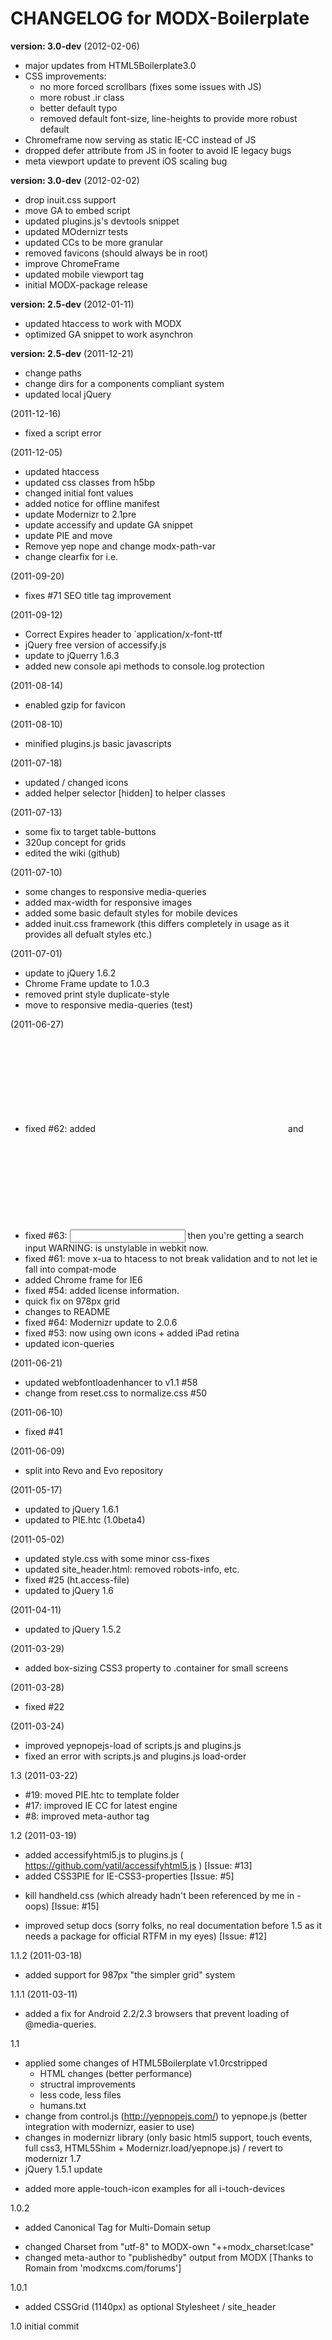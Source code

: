 # CHANGELOG for MODX-Boilerplate

**version: 3.0-dev** (2012-02-06)

* major updates from HTML5Boilerplate3.0
* CSS improvements:
	* no more forced scrollbars (fixes some issues with JS)
	* more robust .ir class
	* better default typo
	* removed default font-size, line-heights to provide more robust default
* Chromeframe now serving as static IE-CC instead of JS
* dropped defer attribute from JS in footer to avoid IE legacy bugs
* meta viewport update to prevent iOS scaling bug

**version: 3.0-dev** (2012-02-02)
* drop inuit.css support
* move GA to embed script
* updated plugins.js's devtools snippet
* updated MOdernizr tests
* updated CCs to be more granular
* removed favicons (should always be in root)
* improve ChromeFrame
* updated mobile viewport tag
* initial MODX-package release

**version: 2.5-dev** 
(2012-01-11)
* updated htaccess to work with MODX
* optimized GA snippet to work asynchron

**version: 2.5-dev** (2011-12-21)
* change paths
* change dirs for a components compliant system
* updated local jQuery

(2011-12-16)
* fixed a script error

(2011-12-05)
* updated htaccess
* updated css classes from h5bp
* changed initial font values
* added notice for offline manifest
* update Modernizr to 2.1pre
* update accessify and update GA snippet 
* update PIE and move 
* Remove yep nope and change modx-path-var
* change clearfix for i.e.

(2011-09-20)
* fixes #71 SEO title tag improvement

(2011-09-12)
* Correct Expires header to `application/x-font-ttf
* jQuery free version of accessify.js
* update to jQuerry 1.6.3
* added new console api methods to console.log protection

(2011-08-14)
* enabled gzip for favicon

(2011-08-10)
* minified plugins.js basic javascripts

(2011-07-18)
* updated / changed icons
* added helper selector [hidden] to helper classes

(2011-07-13)
* some fix to target table-buttons
* 320up concept for grids
* edited the wiki (github)

(2011-07-10)
* some changes to responsive media-queries
* added max-width for responsive images
* added some basic default styles for mobile devices
* added inuit.css framework (this differs completely in usage as it provides all defualt styles etc.)

(2011-07-01)
* update to jQuery 1.6.2
* Chrome Frame update to 1.0.3
* removed print style duplicate-style
* move to responsive media-queries (test)

(2011-06-27)
* fixed #62: added <svg> overflow fix for IE9 / Add {cursor:pointer} to <label> / Group <img> and <svg> rules in an 'embedded content' section of CSS file
* fixed #63: <input type=search> then you're getting a search input WARNING: is unstylable in webkit now.
* fixed #61: move x-ua to htacess to not break validation and to not let ie fall into compat-mode
* added Chrome frame for IE6
* fixed #54: added license information. 
* quick fix on 978px grid
* changes to README
* fixed #64: Modernizr update to 2.0.6
* fixed #53: now using own icons + added iPad retina
* updated icon-queries

(2011-06-21)
* updated webfontloadenhancer to v1.1 #58
* change from reset.css to normalize.css #50

(2011-06-10)
* fixed #41

(2011-06-09)
* split into Revo and Evo repository

(2011-05-17)
* updated to jQuery 1.6.1
* updated to PIE.htc (1.0beta4)

(2011-05-02)
* updated style.css with some minor css-fixes
* updated site_header.html: removed robots-info, etc.
* fixed #25 (ht.access-file)
* updated to jQuery 1.6

(2011-04-11)
* updated to jQuery 1.5.2

(2011-03-29)
+ added box-sizing CSS3 property to .container for small screens

(2011-03-28)
* fixed #22

(2011-03-24)
* improved yepnopejs-load of scripts.js and plugins.js
* fixed an error with scripts.js and plugins.js load-order

1.3 (2011-03-22)
* #19: moved PIE.htc to template folder
* #17: improved IE CC for latest engine
* #8: improved meta-author tag

1.2 (2011-03-19)
+ added accessifyhtml5.js to plugins.js ( https://github.com/yatil/accessifyhtml5.js ) [Issue: #13]
+ added CSS3PIE for IE-CSS3-properties [Issue: #5]
- kill handheld.css (which already hadn't been referenced by me in <head> - oops) [Issue: #15]
* improved setup docs (sorry folks, no real documentation before 1.5 as it needs a package for official RTFM in my eyes) [Issue: #12]

1.1.2 (2011-03-18)
+ added support for 987px "the simpler grid" system

1.1.1 (2011-03-11)
* added a fix for Android 2.2/2.3 browsers that prevent loading of @media-queries.

1.1
* applied some changes of HTML5Boilerplate v1.0rcstripped
	* HTML changes (better performance)
	* structral improvements 
	- less code, less files
	+ humans.txt
* change from control.js (http://yepnopejs.com/) to yepnope.js (better integration with modernizr, easier to use)
* changes in modernizr library (only basic html5 support, touch events, full css3, HTML5Shim + Modernizr.load/yepnope.js) / revert to modernizr 1.7
* jQuery 1.5.1 update
+ added more apple-touch-icon examples for all i-touch-devices

1.0.2
+ added Canonical Tag for Multi-Domain setup
* changed Charset from "utf-8" to MODX-own "++modx_charset:lcase"
* changed meta-author to "publishedby" output from MODX
[Thanks to Romain from 'modxcms.com/forums']

1.0.1		
+ added CSSGrid (1140px) as optional Stylesheet / site_header

1.0		initial commit
